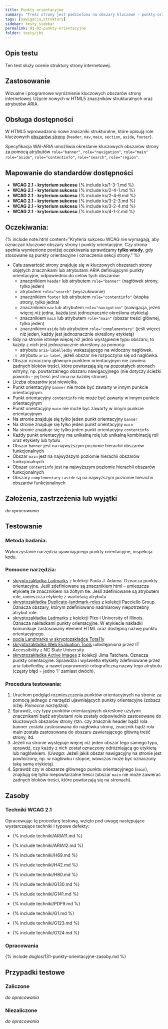 ```yaml
---
title: Punkty orientacyjne
summary: "Treść strony jest podzielona na obszary kluczowe - punkty orientacyjne"
tags: [nawigacja,struktury]
sidebar: testy_sidebar
permalink: H1-02-punkty-orientacyjne
folder: testy/jbt
---
```

## Opis testu
Ten test służy ocenie struktury strony internetowej.

## Zastosowanie
Wizualne i programowe wyróżnienie kluczowych obszarów strony internetowej. Użycie nowych w HTML5 znaczników strukturalnych oraz atrybutów ARIA.

## Obsługa dostępności
W HTML5 wprowadzono nowe znaczniki strukturalne, które opisują role kluczowych <a href="#" data-toggle="tooltip" data-original-title="{{site.data.glossary.obszar}}">obszarów strony</a>
 (`header`, `nav`, `main`, `section`, `aside`, `footer`).

Specyfikacja WAI-ARIA umożliwia określanie kluczowych obszarów strony za pomocą atrybutów `role="banner"`, `role="navigation"`, `role="main"` `role="aside"`, `role="contentinfo"`, `role="search"`, `role="region"`.

## Mapowanie do standardów dostępności
- **WCAG 2.1 - kryterium sukcesu** {% include ks/1-3-1.md %}
- **WCAG 2.1 - kryterium sukcesu** {% include ks/2-4-1.md %}
- **WCAG 2.1 - kryterium sukcesu** {% include ks/2-4-6.md %}
- **WCAG 2.1 - kryterium sukcesu** {% include ks/3-2-3.md %}
- **WCAG 2.1 - kryterium sukcesu** {% include ks/3-2-4.md %}
- **WCAG 2.1 - kryterium sukcesu** {% include ks/4-1-2.md %}

## Oczekiwania:
{% include note.html content="Kryteria sukcesu WCAG nie wymagają, aby oznaczać kluczowe obszary strony i punkty orientacyjne. Czy strona spełnia wymienione poniżej oczekiwania sprawdzamy **tylko wtedy**, gdy stosowane są punkty orientacyjne i oznaczenia sekcji strony." %}

-	Cała zawartość strony znajduje się w kluczowych obszarach strony objętych znacznikami lub atrybutami ARIA definiującymi punkty orientacyjne, odpowiednio do celów tych obszarów:  
    -	znacznikiem `header` lub atrybutem `role="banner"` (nagłówek strony, tylko jeden)
    -	atrybutem `role="search"` (wyszukiwanie)
    -	znacznikiem `footer` lub atrybutem `role="contentinfo"` (stopka strony, tylko jedna)
    -	znacznikiem `nav` lub atrybutem `role="navigation"` (nawigacja, jeżeli więcej niż jedna, każda jest jednoznacznie określona etykietą)
    -	znacznikiem `main` lub atrybutem `role="main"` (obszar treści głównej, tylko jeden)
    -	znacznikiem `aside` lub atrybutem `role="complementary"`  (jeśli więcej niż jeden, każdy jest jednoznacznie określony etykietą)
-	Gdy na stronie istnieje więcej niż jedno wystąpienie typu obszaru, to każdy z&nbsp;nich jest jednoznacznie określony za pomocą:
    -	atrybutu `aria-labelledby` wskazującego na widoczny nagłówek.
    -	atrybutu `aria-label`, jeżeli obszar nie rozpoczyna się od nagłówka.
- Obszar oznaczony głównym punktem orientacyjnym nie zawiera żadnych bloków treści, które powtarzają się na pozostałych stronach witryny, np. powtarzalnego obszaru nawigacyjnego (nie dotyczy ścieżki powrotu – jej treść jest inna na każdej stronie).
- Liczba obszarów jest niewielka.
- Punkt orientacyjny `banner` nie może być zawarty w innym punkcie orientacyjnym.
- Punkt orientacyjny `contentinfo`  nie może być zawarty w innym punkcie orientacyjnym
- Punkt orientacyjny `main`  nie może być zawarty w innym punkcie orientacyjnym
- Na stronie znajduje się tylko jeden punkt orientacyjny `banner`
- Na stronie znajduje się tylko jeden punkt orientacyjny `main`
- Na stronie znajduje się tylko jeden punkt orientacyjny `contentinfo`
- Każdy punkt orientacyjny ma unikalną rolę lub unikalną kombinację roli oraz etykiety lub tytułu
- Obszar `banner` jest na najwyższym poziomie hierachii obszarów funkcjonalnych
- Obszar `main` jest na najwyższym poziomie hierachii obszarów funkcjonalnych
- Obszar `contentinfo` jest na najwyższym poziomie hierachii obszarów funkcjonalnych
- Obszary `complementary` i `aside` są na najwyższym poziomie hierachii obszarów funkcjonalnych


## Założenia, zastrzeżenia lub wyjątki
_do opracowania_

## Testowanie

### Metoda badania:
Wykorzystanie narzędzia ujawniającego punkty orientacyjne, inspekcja kodu.
### Pomocne narzędzia:

-	[skryptozakładka Ladmarks](http://pauljadam.com/bookmarklets/index.html) z kolekcji Paula J. Adama. Oznacza punkty orientacyjne. Jeśli zdefiniowane są znacznikiem html – umieszcza etykietę ze znacznikiem na żółtym tle. Jeśli zdefiniowane są atrybutem role, umieszcza etykietę z wartością atrybutu
-	[skryptozakładka Duplicate-landmark-roles](https://github.com/ThePacielloGroup/bookmarklets) z kolekcji Pacciello Group. Oznacza obszary, którym zdefiniowano nadmiarowy niepotrzebny atrybut role.
-	[skryptozakładka Ladmarks](https://accessibility-bookmarklets.org/install.html) z kolekcji Pixo i University of Illinois. Oznacza nakładkami punkty orientacyjne. W etykiecie nakładki komunikuje zastosowany element HTML oraz dostępną nazwę punktu orientacyjnego.
-	[opcja Landmarks w skryptozakładce Tota11y](https://khan.github.io/tota11y/)
-	[skryptozakładka Web Evaluation Tools](https://accessibility.oit.ncsu.edu/tools/web-evaluation-tools/) udostępniona przez IT Accessibility z NC State University
-	[skryptozakładka Active Images](https://jimthatcher.com/favelets/) z kolekcji Jima Tatchera. Oznacza punkty orientacyjne. Sprawdza i wyświetla etykiety zdefiniowane przez aria-labelledby, a nawet poprawność ortograficzną nazwy tego atrybutu (częsty błąd = jedno 'l' zamiast dwóch).

### Procedura testowania:
1.	Uruchom podgląd rozmieszczenia punktów orientacyjnych na stronie za pomocą jednego z narzędzi ujawniających punkty orientacyjne (zobacz niżej: *Pomocne narzędzia*).
2.	Sprawdź, czy typy punktów orientacyjnych określone użytymi znacznikami bądź atrybutami role zostały odpowiednio zastosowane do kluczowych obszarów strony (tzn. czy znacznik header bądź rola banner została zastosowana do nagłówka strony, znacznik bądź rola main została zastosowana do obszaru zawierającego główną treść strony, itd.
3.	Jeżeli na stronie występuje więcej niż jeden obszar tego samego typu, sprawdź, czy każdy z nich został oznaczony odróżniającą go etykietą lub nagłówkiem. (*Uwaga*: Jeżeli jakiś obszar nawigacyjny na stronie jest powtórzony, np. w&nbsp;nagłówku i stopce, wówczas może być oznaczony taką samą etykietą).     
4.	Sprawdź czy w obszarze głównego punktu orientacyjnego (`main`), znajdują się tylko niepowtarzalne treści (obszar `main` nie może zawierać żadnych bloków treści, które powtarzają się na stronach).

## Zasoby
### Techniki WCAG 2.1
Opracowując tę procedurę testową, wzięto pod uwagę następujące wystarczające techniki i typowe defekty:

- {% include techniki/ARIA11.md %}
- {% include techniki/ARIA12.md %}
- {% include techniki/H69.md %}
- {% include techniki/H42.md %}
- {% include techniki/H80.md %}
- {% include techniki/G130.md %}
- {% include techniki/G141.md %}
- {% include techniki/PDF9.md %}

- {% include techniki/G1.md %}
- {% include techniki/G123.md %}
- {% include techniki/G124.md %}

### Opracowania
{% include doglos/131-punkty-orientacyjne-zasoby.md %}

## Przypadki testowe

### Zaliczone
_do opracowania_

### Niezaliczone
_do opracowania_
